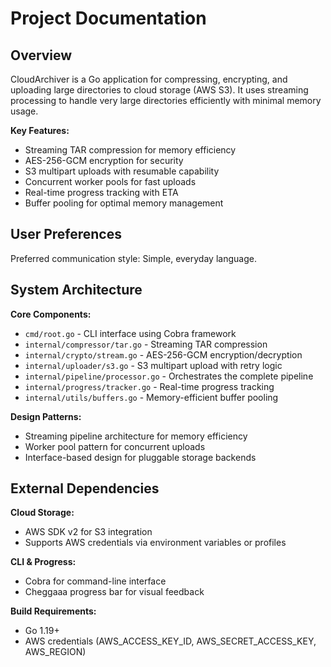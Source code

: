 # Project Documentation

## Overview

CloudArchiver is a Go application for compressing, encrypting, and uploading large directories to cloud storage (AWS S3). It uses streaming processing to handle very large directories efficiently with minimal memory usage.

**Key Features:**
- Streaming TAR compression for memory efficiency
- AES-256-GCM encryption for security  
- S3 multipart uploads with resumable capability
- Concurrent worker pools for fast uploads
- Real-time progress tracking with ETA
- Buffer pooling for optimal memory management

## User Preferences

Preferred communication style: Simple, everyday language.

## System Architecture

**Core Components:**
- `cmd/root.go` - CLI interface using Cobra framework
- `internal/compressor/tar.go` - Streaming TAR compression
- `internal/crypto/stream.go` - AES-256-GCM encryption/decryption
- `internal/uploader/s3.go` - S3 multipart upload with retry logic
- `internal/pipeline/processor.go` - Orchestrates the complete pipeline
- `internal/progress/tracker.go` - Real-time progress tracking
- `internal/utils/buffers.go` - Memory-efficient buffer pooling

**Design Patterns:**
- Streaming pipeline architecture for memory efficiency
- Worker pool pattern for concurrent uploads
- Interface-based design for pluggable storage backends

## External Dependencies

**Cloud Storage:**
- AWS SDK v2 for S3 integration
- Supports AWS credentials via environment variables or profiles

**CLI & Progress:**
- Cobra for command-line interface
- Cheggaaa progress bar for visual feedback

**Build Requirements:**
- Go 1.19+
- AWS credentials (AWS_ACCESS_KEY_ID, AWS_SECRET_ACCESS_KEY, AWS_REGION)
